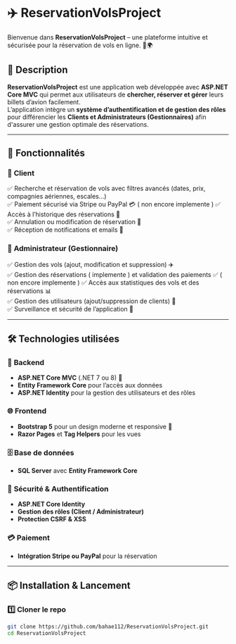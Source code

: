 # ✈️ ReservationVolsProject

Bienvenue dans **ReservationVolsProject** – une plateforme intuitive et sécurisée pour la réservation de vols en ligne. 🛫🌍  

## 📌 Description  

**ReservationVolsProject** est une application web développée avec **ASP.NET Core MVC** qui permet aux utilisateurs de **chercher, réserver et gérer** leurs billets d’avion facilement.  
L’application intègre un **système d’authentification et de gestion des rôles** pour différencier les **Clients et Administrateurs (Gestionnaires)** afin d'assurer une gestion optimale des réservations.  

---

## 🚀 Fonctionnalités  

### 👤 **Client**  
✅ Recherche et réservation de vols avec filtres avancés (dates, prix, compagnies aériennes, escales…)  
✅ Paiement sécurisé via Stripe ou PayPal 💳   ( non encore implemente )
✅ Accès à l’historique des réservations 📜  
✅ Annulation ou modification de réservation 🔄  
✅ Réception de notifications et emails 📩  

### 🔑 **Administrateur (Gestionnaire)**  
✅ Gestion des vols (ajout, modification et suppression) ✈️  
✅ Gestion des réservations ( implemente ) et validation des paiements ✅   ( non encore implemente )
✅ Accès aux statistiques des vols et des réservations 📊  
✅ Gestion des utilisateurs (ajout/suppression de clients) 👥  
✅ Surveillance et sécurité de l’application 🔐  

---

## 🛠️ Technologies utilisées  

### 🎯 **Backend**  
- **ASP.NET Core MVC** (.NET 7 ou 8) 🚀  
- **Entity Framework Core** pour l’accès aux données  
- **ASP.NET Identity** pour la gestion des utilisateurs et des rôles  

### 🌐 **Frontend**  
- **Bootstrap 5** pour un design moderne et responsive 🎨  
- **Razor Pages** et **Tag Helpers** pour les vues  

### 🗄️ **Base de données**  
- **SQL Server** avec **Entity Framework Core**  

### 🔑 **Sécurité & Authentification**  
- **ASP.NET Core Identity**  
- **Gestion des rôles (Client / Administrateur)**  
- **Protection CSRF & XSS**  

### 💳 **Paiement**  
- **Intégration Stripe ou PayPal** pour la réservation  

---

## 📦 Installation & Lancement  

### 1️⃣ Cloner le repo  
```bash
git clone https://github.com/bahae112/ReservationVolsProject.git
cd ReservationVolsProject

